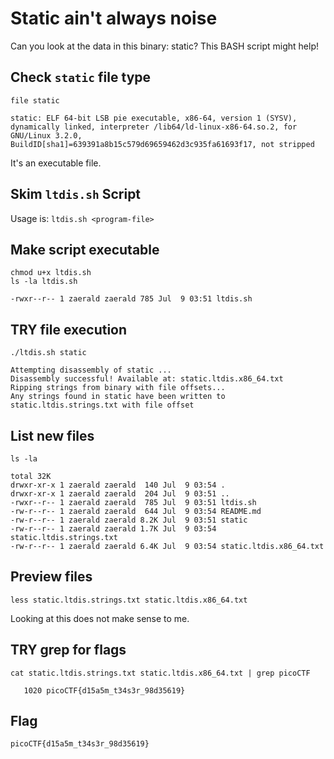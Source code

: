 # Static ain't always noise

Can you look at the data in this binary: static? This BASH script might help!

## Check `static` file type

```
file static

static: ELF 64-bit LSB pie executable, x86-64, version 1 (SYSV), dynamically linked, interpreter /lib64/ld-linux-x86-64.so.2, for GNU/Linux 3.2.0, BuildID[sha1]=639391a8b15c579d69659462d3c935fa61693f17, not stripped
```
It's an executable file.

## Skim `ltdis.sh` Script

Usage is: `ltdis.sh <program-file>`

## Make script executable

```
chmod u+x ltdis.sh
ls -la ltdis.sh

-rwxr--r-- 1 zaerald zaerald 785 Jul  9 03:51 ltdis.sh
```

## TRY file execution

```
./ltdis.sh static

Attempting disassembly of static ...
Disassembly successful! Available at: static.ltdis.x86_64.txt
Ripping strings from binary with file offsets...
Any strings found in static have been written to static.ltdis.strings.txt with file offset
```

## List new files

```
ls -la

total 32K
drwxr-xr-x 1 zaerald zaerald  140 Jul  9 03:54 .
drwxr-xr-x 1 zaerald zaerald  204 Jul  9 03:51 ..
-rwxr--r-- 1 zaerald zaerald  785 Jul  9 03:51 ltdis.sh
-rw-r--r-- 1 zaerald zaerald  644 Jul  9 03:54 README.md
-rw-r--r-- 1 zaerald zaerald 8.2K Jul  9 03:51 static
-rw-r--r-- 1 zaerald zaerald 1.7K Jul  9 03:54 static.ltdis.strings.txt
-rw-r--r-- 1 zaerald zaerald 6.4K Jul  9 03:54 static.ltdis.x86_64.txt
```

## Preview files

```
less static.ltdis.strings.txt static.ltdis.x86_64.txt
```

Looking at this does not make sense to me.

## TRY grep for flags

```
cat static.ltdis.strings.txt static.ltdis.x86_64.txt | grep picoCTF

   1020 picoCTF{d15a5m_t34s3r_98d35619}
```

## Flag

```
picoCTF{d15a5m_t34s3r_98d35619}
```

